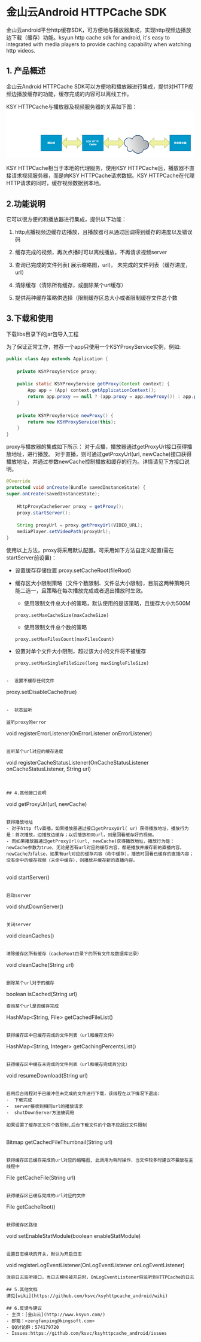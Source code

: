 # 金山云Android HTTPCache SDK
金山云android平台http缓存SDK，可方便地与播放器集成，实现http视频边播放边下载（缓存）功能。ksyun http cache sdk for android, it's easy to integrated with media players to provide caching capability when watching http videos.

## 1. 产品概述
金山云Android HTTPCache SDK可以方便地和播放器进行集成，提供对HTTP视频边播放缓存的功能，缓存完成的内容可以离线工作。

KSY HTTPCache与播放器及视频服务器的关系如下图：
![](https://github.com/sujia/image_foder/blob/master/ksy_http_cache.png)

KSY HTTPCache相当于本地的代理服务，使用KSY HTTPCache后，播放器不直接请求视频服务器，而是向KSY HTTPCache请求数据。KSY HTTPCache在代理HTTP请求的同时，缓存视频数据到本地。

## 2.功能说明
它可以很方便的和播放器进行集成，提供以下功能：
1. http点播视频边缓存边播放，且播放器可从通过回调得到缓存的进度以及错误码

2. 缓存完成的视频，再次点播时可以离线播放，不再请求视频server

3. 查询已完成的文件列表( 展示缩略图，url)， 未完成的文件列表（缓存进度，url）

4. 清除缓存（清除所有缓存，或删除某个url缓存）
      
5. 提供两种缓存策略供选择（限制缓存区总大小或者限制缓存文件总个数


## 3.下载和使用
下载libs目录下的jar包导入工程

为了保证正常工作，推荐一个app只使用一个KSYProxyService实例，例如:
```java
public class App extends Application {

    private KSYProxyService proxy;

    public static KSYProxyService getProxy(Context context) {
        App app = (App) context.getApplicationContext();
        return app.proxy == null ? (app.proxy = app.newProxy()) : app.proxy;
    }

    private KSYProxyService newProxy() {
        return new KSYProxyService(this);
    }
}
```

proxy与播放器的集成如下所示：
对于点播，播放器通过getProxyUrl接口获得播放地址，进行播放。
对于直播，则可通过getProxyUrl(url, newCache)接口获得播放地址，并通过参数newCache控制播放和缓存的行为。详情请见下方接口说明。


```java
@Override
protected void onCreate(Bundle savedInstanceState) {
super.onCreate(savedInstanceState);

    HttpProxyCacheServer proxy = getProxy();
    proxy.startServer();

    String proxyUrl = proxy.getProxyUrl(VIDEO_URL);
    mediaPlayer.setVideoPath(proxyUrl);
}
```

使用以上方法，proxy将采用默认配置。可采用如下方法自定义配置(需在startServer前设置)：

-  设置缓存存储位置
   proxy.setCacheRoot(fileRoot)

-  缓存区大小限制策略（文件个数限制、文件总大小限制)，目前这两种策略只能二选一，且策略在每次播放完成或者退出播放时生效。
   
   - 使用限制文件总大小的策略，默认使用的是该策略，且缓存大小为500M

   ```
   proxy.setMaxCacheSize(maxCacheSize)
   ```
   
   - 使用限制文件总个数的策略

   ```
   proxy.setMaxFilesCount(maxFilesCount)
   ```

-  设置对单个文件大小限制，超过该大小的文件将不被缓存

   ```
   proxy.setMaxSingleFileSize(long maxSingleFileSize)
  ```

-  设置不缓存任何文件

   ```
   proxy.setDisableCache(true)
   ```

-  状态监听

   监听proxy的error

   ```
   void registerErrorListener(OnErrorListener onErrorListener)
   ```

   监听某个url对应的缓存进度

   ```
   void registerCacheStatusListener(OnCacheStatusListener onCacheStatusListener, String url)
  ```


## 4.其他接口说明
```
void getProxyUrl(url, newCache)
```

获得播放地址
- 对于http flv直播，如果播放器通过接口getProxyUrl( ur）获得播放地址，播放行为是：首次播放，边播放边缓存；以后播放相同url，则是回看缓存好的视频。
- 而如果播放器通过getProxyUrl(url, newCache)获得播放地址，播放行为是：newCache参数为true，无论是否有url对应的缓存内容，都是播放并缓存新的直播内容。newCache为false，如果有url对应的缓存内容（命中缓存），播放时回看已缓存的直播内容；没有命中的缓存视频（未命中缓存），则播放并缓存新的直播内容。


```
void startServer() 
```

启动server

```
void shutDownServer() 
```

关闭server

```
void cleanCaches()
```

清除缓存区所有缓存（cacheRoot目录下的所有文件及数据库记录）

```
void cleanCache(String url)
```

删除某个url对于的缓存

```
boolean isCached(String url)
```
查询某个url是否缓存完成

```
HashMap<String, File> getCachedFileList()
```

获得缓存区中已缓存完成的文件列表（url和缓存文件）

```
HashMap<String, Integer> getCachingPercentsList() 
```

获得缓存区中缓存未完成的文件列表（url和缓存完成百分比）

```
void resumeDownload(String url)
```

启用后台线程对于已缓冲但未完成的文件进行下载，该线程在以下情况下退出:
-  下载完成
-  server接收到相同url的播放请求
-  shutDownServer方法被调用

如果设置了缓存区文件个数限制,后台下载文件的个数不应超过文件限制


```
Bitmap getCachedFileThumbnail(String url)
```

获得缓存区已缓存完成的url对应的缩略图, 此调用为耗时操作，当文件较多时建议不要放在主线程中

```
File getCacheFile(String url)
```

获得缓存区已缓存完成的url对应的文件

```
File getCacheRoot()
```

获得缓存区路径

```
void setEnableStatModule(boolean enableStatModule)
```

设置日志模块的开关，默认为开启日志

```
void registerLogEventListener(OnLogEventListener onLogEventListener)
```
注册日志监听接口，当日志模块被开启时，OnLogEventListener将监听到HTTPCache的日志

## 5.其他文档
请见[wiki](https://github.com/ksvc/ksyhttpcache_android/wiki)

## 6.反馈与建议
- 主页：[金山云](http://www.ksyun.com/)
- 邮箱：<zengfanping@kingsoft.com>
- QQ讨论群：574179720
- Issues:https://github.com/ksvc/ksyhttpcache_android/issues
